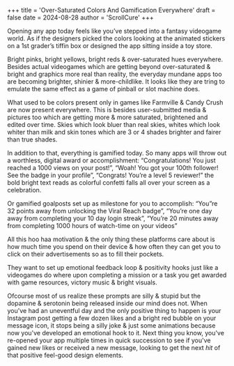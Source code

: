 +++
title = 'Over-Saturated Colors And Gamification Everywhere'
draft = false
date = 2024-08-28
author = 'ScrollCure'
+++

Opening any app today feels like you’ve stepped into a fantasy videogame world. As if the designers picked the colors looking at the animated stickers on a 1st grader’s tiffin box or designed the app sitting inside a toy store. 

Bright pinks, bright yellows, bright reds & over-saturated hues everywhere. Besides actual videogames which are getting beyond over-saturated & bright and graphics more real than reality, the everyday mundane apps too are becoming brighter, shinier & more-childlike. It looks like they are tring to emulate the same effect as a game of pinball or slot machine does. 

What used to be colors present only in games like Farmville & Candy Crush are now present everywhere. This is besides user-submitted media & pictures too which are getting more & more saturated, brightened and edited over time. Skies which look bluer than real skies, whites which look whiter than milk and skin tones which are 3 or 4 shades brighter and fairer than true shades.

In addition to that, everything is gamified today. So many apps will throw out a worthless, digital award or accomplishment: “Congratulations! You just reached a 1000 views on your post!”, “Woah! You got your 100th follower! See the badge in your profile”, “Congrats! You’re a level 5 reviewer!” the bold bright text reads as colorful confetti falls all over your screen as a celebration.

Or gamified goalposts set up as milestone for you to accomplish: “You”re 32 points away from unlocking the Viral Reach badge”, “You’re one day away from completing your 10 day login streak”, “You’re 20 minutes away from completing 1000 hours of watch-time on your videos”

All this hoo haa motivation & the only thing these platforms care about is how much time you spend on their device & how often they can get you to click on their advertisements so as to fill their pockets. 

They want to set up emotional feedback loop & positivity hooks just like a videogames do where upon completing a mission or a task you get awarded with game resources, victory music & bright visuals. 

Ofcourse most of us realize these prompts are silly & stupid but the dopamine & serotonin being released inside our mind does not. When you've had an uneventful day and the only positive thing to happen is your Instagram post getting a few dozen likes and a bright red bubble on your message icon, it stops being a silly joke & just some animations because now you've developed an emotional hook to it. Next thing you know, you've re-opened your app multiple times in quick succession to see if you've gained new likes or received a new message, looking to get the next *hit* of that positive feel-good design elements.

